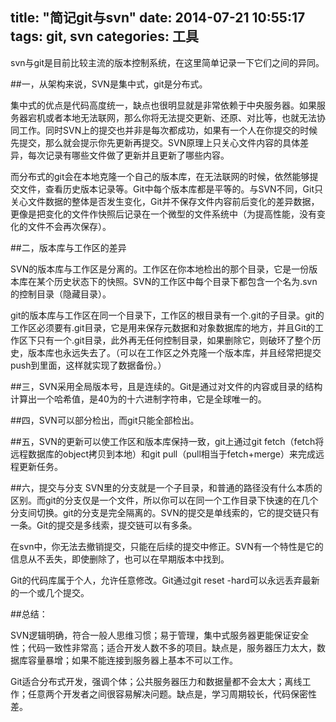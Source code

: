 title: "简记git与svn"
date: 2014-07-21 10:55:17
tags: git, svn
categories: 工具
---
svn与git是目前比较主流的版本控制系统，在这里简单记录一下它们之间的异同。

 
##一，从架构来说，SVN是集中式，git是分布式。
 
集中式的优点是代码高度统一，缺点也很明显就是非常依赖于中央服务器。如果服务器宕机或者本地无法联网，那么你将无法提交更新、还原、对比等，也就无法协同工作。同时SVN上的提交也并非是每次都成功，如果有一个人在你提交的时候先提交，那么就会提示你先更新再提交。SVN原理上只关心文件内容的具体差异，每次记录有哪些文件做了更新并且更新了哪些内容。
 
而分布式的git会在本地克隆一个自己的版本库，在无法联网的时候，依然能够提交文件，查看历史版本记录等。Git中每个版本库都是平等的。与SVN不同，Git只关心文件数据的整体是否发生变化，Git并不保存文件内容前后变化的差异数据，更像是把变化的文件作快照后记录在一个微型的文件系统中（为提高性能，没有变化的文件不会再次保存）。
 
##二，版本库与工作区的差异
 
SVN的版本库与工作区是分离的。工作区在你本地检出的那个目录，它是一份版本库在某个历史状态下的快照。SVN的工作区中每个目录下都包含一个名为.svn的控制目录（隐藏目录）。
 
git的版本库与工作区在同一个目录下，工作区的根目录有一个.git的子目录。git的工作区必须要有.git目录，它是用来保存元数据和对象数据库的地方，并且Git的工作区下只有一个.git目录，此外再无任何控制目录，如果删除它，则破环了整个历史，版本库也永远失去了。（可以在工作区之外克隆一个版本库，并且经常把提交push到里面，这样就实现了数据备份。）

<!--more-->
##三，SVN采用全局版本号，且是连续的。Git是通过对文件的内容或目录的结构计算出一个哈希值，是40为的十六进制字符串，它是全球唯一的。

##四，SVN可以部分检出，而git只能全部检出。

##五，SVN的更新可以使工作区和版本库保持一致，git上通过git fetch（fetch将远程数据库的object拷贝到本地）和git pull（pull相当于fetch+merge）来完成远程更新任务。
 
##六，提交与分支
SVN里的分支就是一个子目录，和普通的路径没有什么本质的区别。而git的分支仅是一个文件，所以你可以在同一个工作目录下快速的在几个分支间切换。git的分支是完全隔离的。SVN的提交是单线索的，它的提交链只有一条。Git的提交是多线索，提交链可以有多条。
 
在svn中，你无法去撤销提交，只能在后续的提交中修正。SVN有一个特性是它的信息从不丢失，即使删除了，也可以在早期版本中找到。
 
Git的代码库属于个人，允许任意修改。Git通过git reset -hard可以永远丢弃最新的一个或几个提交。
 
 
##总结：
   
SVN逻辑明确，符合一般人思维习惯；易于管理，集中式服务器更能保证安全性；代码一致性非常高；适合开发人数不多的项目。缺点是，服务器压力太大，数据库容量暴增；如果不能连接到服务器上基本不可以工作。
   
Git适合分布式开发，强调个体；公共服务器压力和数据量都不会太大；离线工作；任意两个开发者之间很容易解决问题。缺点是，学习周期较长，代码保密性差。